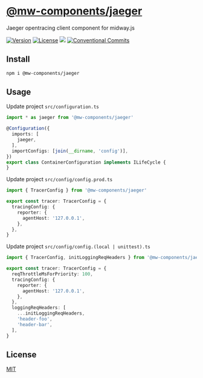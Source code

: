 # [@mw-components/jaeger](https://www.npmjs.com/package/@mw-components/jaeger)

Jaeger opentracing client component for midway.js

[![Version](https://img.shields.io/npm/v/@mw-components/jaeger.svg)](https://www.npmjs.com/package/@mw-components/jaeger)
[![License](https://img.shields.io/badge/license-MIT-blue.svg)](https://opensource.org/licenses/MIT)
[![](https://img.shields.io/badge/lang-TypeScript-blue.svg)]()
[![Conventional Commits](https://img.shields.io/badge/Conventional%20Commits-1.0.0-yellow.svg)](https://conventionalcommits.org)


## Install

```sh
npm i @mw-components/jaeger
```

## Usage

Update project `src/configuration.ts`
```ts
import * as jaeger from '@mw-components/jaeger'

@Configuration({
  imports: [
    jaeger,
  ],
  importConfigs: [join(__dirname, 'config')],
})
export class ContainerConfiguration implements ILifeCycle {
}
```

Update project `src/config/config.prod.ts`
```ts
import { TracerConfig } from '@mw-components/jaeger'

export const tracer: TracerConfig = {
  tracingConfig: {
    reporter: {
      agentHost: '127.0.0.1',
    },
  },
}
```

Update project `src/config/config.(local | unittest).ts`
```ts
import { TracerConfig, initLoggingReqHeaders } from '@mw-components/jaeger'

export const tracer: TracerConfig = {
  reqThrottleMsForPriority: 100,
  tracingConfig: {
    reporter: {
      agentHost: '127.0.0.1',
    },
  },
  loggingReqHeaders: [
    ...initLoggingReqHeaders,
    'header-foo',
    'header-bar',
  ],
}
```

## License

[MIT](LICENSE)

